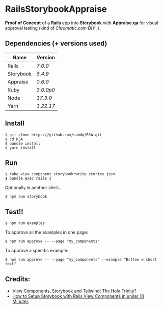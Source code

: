 # RailsStorybookAppraise

**Proof of Concept** of a **Rails** app into **Storybook** with **Appraise.qa** for visual approval testing (kind of _Chromatic.com DIY_ ;).

## Dependencies (+ versions used)

| Name      | Version   |
| -----     | --------- |
| Rails     | _7.0.0_   |
| Storybook | _6.4.9_   |
| Appraise  | _0.6.0_   |
| Ruby      | _3.0.0p0_ |
| Node      | _17.3.0_  |
| Yarn      | _1.22.17_ |

## Install

    $ git clone https://github.com/nando/RSA.git
    $ cd RSA
    $ bundle install
    $ yarn install

## Run

    $ rake view_component_storybook:write_stories_json
    $ bundle exec rails s

Optionally in another shell...

    $ npm run storybook

## Test!!

    $ npm run examples

To approve all the examples in one page:

    $ npm run approve -- --page "my_components"

To approve a specific example:

    $ npm run approve -- --page "my_components" --example "Button w short text"

## Credits:

* [View Components, Storybook and Tailwind: The Holy Trinity?](https://finnian.io/blog/view-components-storybook-tailwind-the-holy-trinity/)
* [How to Setup Storybook with Rails View Components in under 10 Minutes](https://williamkennedy.ninja/rails/2021/07/25/how-to-setup-storybook-with-rails-view-components-in-under-10-minutes/)
